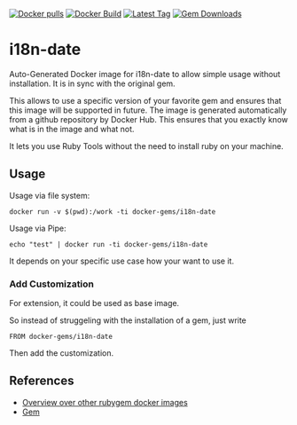 [![Docker pulls](https://img.shields.io/docker/pulls/rubygem/i18n-date.svg)](https://hub.docker.com/r/rubygem/i18n-date/)
[![Docker Build](https://img.shields.io/docker/automated/rubygem/i18n-date.svg)](https://hub.docker.com/r/rubygem/i18n-date/)
[![Latest Tag](https://img.shields.io/github/tag/docker-rubygem/i18n-date.svg)](https://hub.docker.com/r/rubygem/i18n-date/)
[![Gem Downloads](https://img.shields.io/gem/dt/i18n-date.svg)](https://rubygems.org/gems/i18n-date/)
# i18n-date

Auto-Generated Docker image for i18n-date to allow simple usage without installation.
It is in sync with the original gem.

This allows to use a specific version of your favorite gem and ensures that this image will be supported in future.
The image is generated automatically from a github repository by Docker Hub.
This ensures that you exactly know what is in the image and what not.

It lets you use Ruby Tools without the need to install ruby on your machine.

## Usage

Usage via file system:

`docker run -v $(pwd):/work -ti docker-gems/i18n-date`

Usage via Pipe:

`echo "test" | docker run -ti docker-gems/i18n-date`

It depends on your specific use case how your want to use it.

### Add Customization

For extension, it could be used as base image.

So instead of struggeling with the installation of a gem, just write

`FROM docker-gems/i18n-date`

Then add the customization.

## References

 - [Overview over other rubygem docker images](https://github.com/thinkbot/docker-rubygem)
 - [Gem](https://rubygems.org/gems/i18n-date/)
